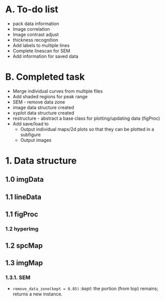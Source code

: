 # A. To-do list
- pack data information
- Image correlation
- Image contrast adjust
- thickness recognition
- Add labels to multiple lines
- Complete linescan for SEM
- Add information for saved data

# B. Completed task
- Merge individual curves from multiple files
- Add shaded regions for peak range
- SEM - remove data zone
- image data structure created
- xyplot data structure created
- restructure - abstract a base class for plotting/updating data (figProc)
- Add save/load to
    - Output individual maps/2d plots so that they can be plotted in a subfigure
    - Output images

# 1. Data structure
## 1.0 imgData

## 1.1 lineData

## 1.1 figProc
### 1.2 hyperImg
## 1.2 spcMap
## 1.3 imgMap
### 1.3.1. SEM
- `remove_data_zone(kept = 0.85)` :*kept*: the portion (from top) remains; returns a new instance.
